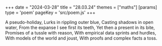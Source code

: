 +++
date = "2024-03-28"
title = "28.03.24"
themes = ["maths"]
[params]
  type = 'poem'
  pageKey = 'src/poem.js'
+++

A pseudo-holiday,
Lurks in rippling outer blue,
Casting shadows in open water,
From the expanse I see first its teeth,
Yet then a present in its bite,
Promises of a tussle with reason,
With empirical data sprints and hurdles,
With models of the world and joust,
With proofs and complex facts a toss.
